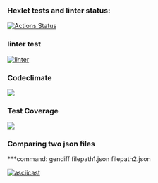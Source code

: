 ### Hexlet tests and linter status:
[![Actions Status](https://github.com/Dobrovera/python-project-50/workflows/hexlet-check/badge.svg)](https://github.com/Dobrovera/python-project-50/actions)

### linter test
[![linter](https://github.com/Dobrovera/python-project-50/actions/workflows/make-lint.yml/badge.svg)](https://github.com/Dobrovera/python-project-50/actions/workflows/make-lint.yml)

### Codeclimate
<a href="https://codeclimate.com/github/Dobrovera/python-project-50/maintainability"><img src="https://api.codeclimate.com/v1/badges/b781c7194aeb1bbbb189/maintainability" /></a>


### Test Coverage
<a href="https://codeclimate.com/github/Dobrovera/python-project-50/test_coverage"><img src="https://api.codeclimate.com/v1/badges/b781c7194aeb1bbbb189/test_coverage" /></a>


### Comparing two json files
 ***command: gendiff filepath1.json filepath2.json

[![asciicast](https://asciinema.org/a/539203.svg)](https://asciinema.org/a/539203)
